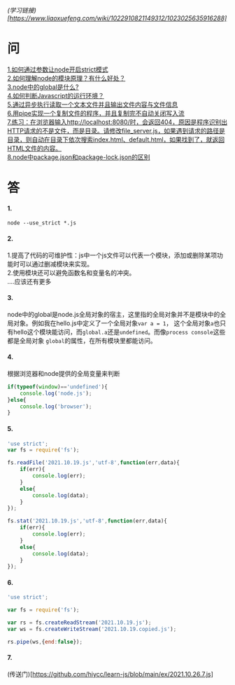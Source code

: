 *(学习链接)[https://www.liaoxuefeng.com/wiki/1022910821149312/1023025635916288]*
# 问
[1.如何通过参数让node开启strict模式](#1)  
[2.如何理解node的模块原理？有什么好处？](#2)  
[3.node中的global是什么?](#3)  
[4.如何判断Javascript的运行环境？](#4)  
[5.通过异步执行读取一个文本文件并且输出文件内容与文件信息](#5)  
[6.用pipe实现一个复制文件的程序，并且复制完不自动关闭写入流](#6)  
[7.练习：在浏览器输入http://localhost:8080/时，会返回404，原因是程序识别出HTTP请求的不是文件，而是目录。请修改file_server.js，如果遇到请求的路径是目录，则自动在目录下依次搜索index.html、default.html，如果找到了，就返回HTML文件的内容。](#7)  
[8.node中package.json和package-lock.json的区别](#8)  
# 答
#### 1.
```console
node --use_strict *.js
```

#### 2.
1.提高了代码的可维护性：js中一个js文件可以代表一个模块，添加或删除某项功能时可以通过删减模块来实现。  
2.使用模块还可以避免函数名和变量名的冲突。  
....应该还有更多

#### 3.
node中的global是node.js全局对象的宿主，这里指的全局对象并不是模块中的全局对象。例如我在hello.js中定义了一个全局对象```var a = 1```，
这个全局对象```a```也只有hello这个模块能访问，而```global.a```还是```undefined```。而像```process console```这些都是全局对象
```global```的属性，在所有模块里都能访问。

#### 4.
根据浏览器和node提供的全局变量来判断
```Javascript
if(typeof(window)=='undefined'){
    console.log('node.js');
}else{
    console.log('browser');
}
```

#### 5.
```Javascript
'use strict';
var fs = require('fs');

fs.readFile('2021.10.19.js','utf-8',function(err,data){
    if(err){
        console.log(err);
    }
    else{
        console.log(data);
    }
});

fs.stat('2021.10.19.js','utf-8',function(err,data){
    if(err){
        console.log(err);
    }
    else{
        console.log(data);
    }
});
```

#### 6.
```Javascript
'use strict';

var fs = require('fs');

var rs = fs.createReadStream('2021.10.19.js');
var ws = fs.createWriteStream('2021.10.19.copied.js');

rs.pipe(ws,{end:false});
```

#### 7.
(传送门)[https://github.com/hiycc/learn-js/blob/main/ex/2021.10.26.7.js]



